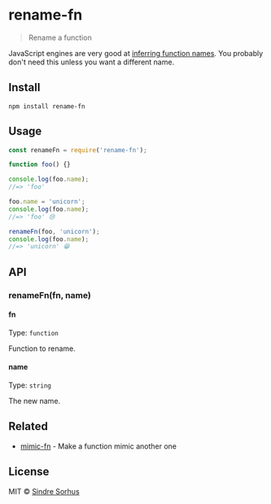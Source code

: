 # rename-fn

> Rename a function

JavaScript engines are very good at [inferring function names](http://www.2ality.com/2015/09/function-names-es6.html). You probably don't need this unless you want a different name.

## Install

```
npm install rename-fn
```

## Usage

```js
const renameFn = require('rename-fn');

function foo() {}

console.log(foo.name);
//=> 'foo'

foo.name = 'unicorn';
console.log(foo.name);
//=> 'foo' 😢

renameFn(foo, 'unicorn');
console.log(foo.name);
//=> 'unicorn' 😁
```

## API

### renameFn(fn, name)

#### fn

Type: `function`

Function to rename.

#### name

Type: `string`

The new name.

## Related

- [mimic-fn](https://github.com/sindresorhus/mimic-fn) - Make a function mimic another one

## License

MIT © [Sindre Sorhus](https://sindresorhus.com)
